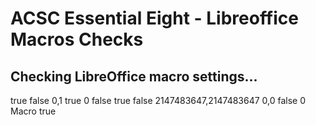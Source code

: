 # ACSC Essential Eight - Libreoffice Macros Checks
## Checking LibreOffice macro settings...
<item oor:path="/org.openoffice.Office.UI.BasicIDEWindowState/UIElements/States/org.openoffice.Office.UI.WindowState:WindowStateType['private:resource/toolbar/macrobar']"><prop oor:name="ContextActive" oor:op="fuse"><value>true</value></prop></item>
<item oor:path="/org.openoffice.Office.UI.BasicIDEWindowState/UIElements/States/org.openoffice.Office.UI.WindowState:WindowStateType['private:resource/toolbar/macrobar']"><prop oor:name="ContextSensitive" oor:op="fuse"><value>false</value></prop></item>
<item oor:path="/org.openoffice.Office.UI.BasicIDEWindowState/UIElements/States/org.openoffice.Office.UI.WindowState:WindowStateType['private:resource/toolbar/macrobar']"><prop oor:name="DockPos" oor:op="fuse"><value>0,1</value></prop></item>
<item oor:path="/org.openoffice.Office.UI.BasicIDEWindowState/UIElements/States/org.openoffice.Office.UI.WindowState:WindowStateType['private:resource/toolbar/macrobar']"><prop oor:name="Docked" oor:op="fuse"><value>true</value></prop></item>
<item oor:path="/org.openoffice.Office.UI.BasicIDEWindowState/UIElements/States/org.openoffice.Office.UI.WindowState:WindowStateType['private:resource/toolbar/macrobar']"><prop oor:name="DockingArea" oor:op="fuse"><value>0</value></prop></item>
<item oor:path="/org.openoffice.Office.UI.BasicIDEWindowState/UIElements/States/org.openoffice.Office.UI.WindowState:WindowStateType['private:resource/toolbar/macrobar']"><prop oor:name="HideFromToolbarMenu" oor:op="fuse"><value>false</value></prop></item>
<item oor:path="/org.openoffice.Office.UI.BasicIDEWindowState/UIElements/States/org.openoffice.Office.UI.WindowState:WindowStateType['private:resource/toolbar/macrobar']"><prop oor:name="Locked" oor:op="fuse"><value>true</value></prop></item>
<item oor:path="/org.openoffice.Office.UI.BasicIDEWindowState/UIElements/States/org.openoffice.Office.UI.WindowState:WindowStateType['private:resource/toolbar/macrobar']"><prop oor:name="NoClose" oor:op="fuse"><value>false</value></prop></item>
<item oor:path="/org.openoffice.Office.UI.BasicIDEWindowState/UIElements/States/org.openoffice.Office.UI.WindowState:WindowStateType['private:resource/toolbar/macrobar']"><prop oor:name="Pos" oor:op="fuse"><value>2147483647,2147483647</value></prop></item>
<item oor:path="/org.openoffice.Office.UI.BasicIDEWindowState/UIElements/States/org.openoffice.Office.UI.WindowState:WindowStateType['private:resource/toolbar/macrobar']"><prop oor:name="Size" oor:op="fuse"><value>0,0</value></prop></item>
<item oor:path="/org.openoffice.Office.UI.BasicIDEWindowState/UIElements/States/org.openoffice.Office.UI.WindowState:WindowStateType['private:resource/toolbar/macrobar']"><prop oor:name="SoftClose" oor:op="fuse"><value>false</value></prop></item>
<item oor:path="/org.openoffice.Office.UI.BasicIDEWindowState/UIElements/States/org.openoffice.Office.UI.WindowState:WindowStateType['private:resource/toolbar/macrobar']"><prop oor:name="Style" oor:op="fuse"><value>0</value></prop></item>
<item oor:path="/org.openoffice.Office.UI.BasicIDEWindowState/UIElements/States/org.openoffice.Office.UI.WindowState:WindowStateType['private:resource/toolbar/macrobar']/UIName"><value xml:lang="en-US">Macro</value></item>
<item oor:path="/org.openoffice.Office.UI.BasicIDEWindowState/UIElements/States/org.openoffice.Office.UI.WindowState:WindowStateType['private:resource/toolbar/macrobar']"><prop oor:name="Visible" oor:op="fuse"><value>true</value></prop></item>
